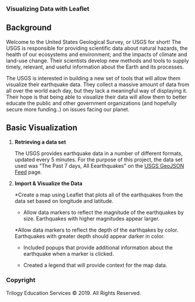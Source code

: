 ### Visualizing Data with Leaflet

## Background

Welcome to the United States Geological Survey, or USGS for short! The USGS is responsible for providing scientific data about natural hazards, the health of our ecosystems and environment; and the impacts of climate and land-use change. Their scientists develop new methods and tools to supply timely, relevant, and useful information about the Earth and its processes.

The USGS is interested in building a new set of tools that will allow them visualize their earthquake data. They collect a massive amount of data from all over the world each day, but they lack a meaningful way of displaying it. Their hope is that being able to visualize their data will allow them to better educate the public and other government organizations (and hopefully secure more funding..) on issues facing our planet.

## Basic Visualization

1. **Retrieving a data set**

   The USGS provides earthquake data in a number of different formats, updated every 5 minutes. For the purpose of this project, the data set used was "The Past 7 days, All Eearthquakes" on the [USGS GeoJSON Feed](http://earthquake.usgs.gov/earthquakes/feed/v1.0/geojson.php) page.  

2. **Import & Visualize the Data**

   *Create a map using Leaflet that plots all of the earthquakes from the data set based on longitude and latitude.

   * Allow data markers to reflect the magnitude of the earthquakes by size. Earthquakes with higher magnitudes appear larger. 
   
   *Allow data markers to reflect the depth of the earthqakes by color. Earthquakes with greater depth should appear darker in color.

   * Included popups that provide additional information about the earthquake when a marker is clicked.

   * Created a legend that will provide context for the map data.

### Copyright

Trilogy Education Services © 2019. All Rights Reserved.
